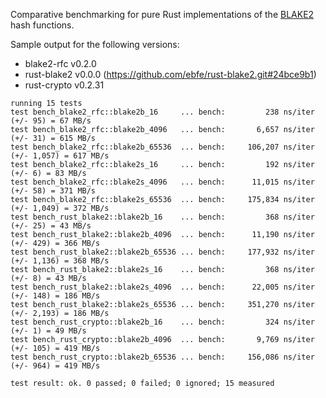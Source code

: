 Comparative benchmarking for pure Rust implementations of the [BLAKE2] hash functions.

[BLAKE2]: https://blake2.net/

Sample output for the following versions:

* blake2-rfc v0.2.0
* rust-blake2 v0.0.0 (https://github.com/ebfe/rust-blake2.git#24bce9b1)
* rust-crypto v0.2.31

```
running 15 tests
test bench_blake2_rfc::blake2b_16     ... bench:         238 ns/iter (+/- 95) = 67 MB/s
test bench_blake2_rfc::blake2b_4096   ... bench:       6,657 ns/iter (+/- 31) = 615 MB/s
test bench_blake2_rfc::blake2b_65536  ... bench:     106,207 ns/iter (+/- 1,057) = 617 MB/s
test bench_blake2_rfc::blake2s_16     ... bench:         192 ns/iter (+/- 6) = 83 MB/s
test bench_blake2_rfc::blake2s_4096   ... bench:      11,015 ns/iter (+/- 58) = 371 MB/s
test bench_blake2_rfc::blake2s_65536  ... bench:     175,834 ns/iter (+/- 1,049) = 372 MB/s
test bench_rust_blake2::blake2b_16    ... bench:         368 ns/iter (+/- 25) = 43 MB/s
test bench_rust_blake2::blake2b_4096  ... bench:      11,190 ns/iter (+/- 429) = 366 MB/s
test bench_rust_blake2::blake2b_65536 ... bench:     177,932 ns/iter (+/- 1,136) = 368 MB/s
test bench_rust_blake2::blake2s_16    ... bench:         368 ns/iter (+/- 8) = 43 MB/s
test bench_rust_blake2::blake2s_4096  ... bench:      22,005 ns/iter (+/- 148) = 186 MB/s
test bench_rust_blake2::blake2s_65536 ... bench:     351,270 ns/iter (+/- 2,193) = 186 MB/s
test bench_rust_crypto::blake2b_16    ... bench:         324 ns/iter (+/- 1) = 49 MB/s
test bench_rust_crypto::blake2b_4096  ... bench:       9,769 ns/iter (+/- 105) = 419 MB/s
test bench_rust_crypto::blake2b_65536 ... bench:     156,086 ns/iter (+/- 964) = 419 MB/s

test result: ok. 0 passed; 0 failed; 0 ignored; 15 measured
```
